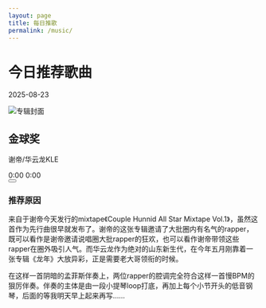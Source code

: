 ```yaml
---
layout: page
title: 每日推歌
permalink: /music/
---
```


<div class="music-container">
  <!-- 粒子背景 -->
  <div id="particles-js"></div>
  
  <!-- 音乐播放器 -->
  <div class="music-player-container">
    <div class="player-header">
      <h1>今日推荐歌曲</h1>
      <p>2025-08-23</p>
    </div>
    <div class="player-body">
      <div class="album-art">
        <img src="https://p2.music.126.net/6y-UleORITEDbvrOLV0Q8A==/5639395138885805.jpg" alt="专辑封面" class="album-image" id="album-image">
      </div>
      <div class="player-controls">
        <div class="song-info">
          <h2 class="song-title" id="song-title">金球奖</h2>
          <p class="song-artist" id="song-artist">谢帝/华云龙KLE</p>
        </div>
        <div class="progress-container">
          <div class="progress-bar" id="progress-bar">
            <div class="progress" id="progress"></div>
          </div>
          <div class="progress-time">
            <span id="current-time">0:00</span>
            <span id="total-time">0:00</span>
          </div>
        </div>
        <div class="controls">
          <button class="control-button play-button" id="play-button">
            <i class="fas fa-play" id="play-icon"></i>
          </button>
        </div>
      </div>
      <div class="song-description">
        <h3>推荐原因</h3>
        <p>来自于谢帝今天发行的mixtape《Couple Hunnid All Star Mixtape Vol.1》，虽然这首作为先行曲很早就发布了。谢帝的这张专辑邀请了大批圈内有名气的rapper，既可以看作是谢帝邀请说唱圈大批rapper的狂欢，也可以看作谢帝带领这些rapper在圈外吸引人气。而华云龙作为绝对的山东新生代，在今年五月刚靠着一张专辑《龙年》大放异彩，正是需要老大哥领衔的时候。</p>
        <p>在这样一首阴暗的孟菲斯伴奏上，两位rapper的腔调完全符合这样一首慢BPM的狠厉伴奏。伴奏的主体是由一段小提琴loop打底，再加上每个小节开头的低音钢琴，后面的等我明天早上起来再写……</p>
      </div>
    </div>
  </div>
  
  <!-- 音频元素 -->
  <audio id="audio-player"></audio>
</div>

<link rel="stylesheet" href="https://cdnjs.cloudflare.com/ajax/libs/font-awesome/6.4.0/css/all.min.css">
<link rel="stylesheet" href="/assets/css/music.css">
<script src="https://cdn.jsdelivr.net/particles.js/2.0.0/particles.min.js"></script>
<script src="/assets/js/music.js"></script>
